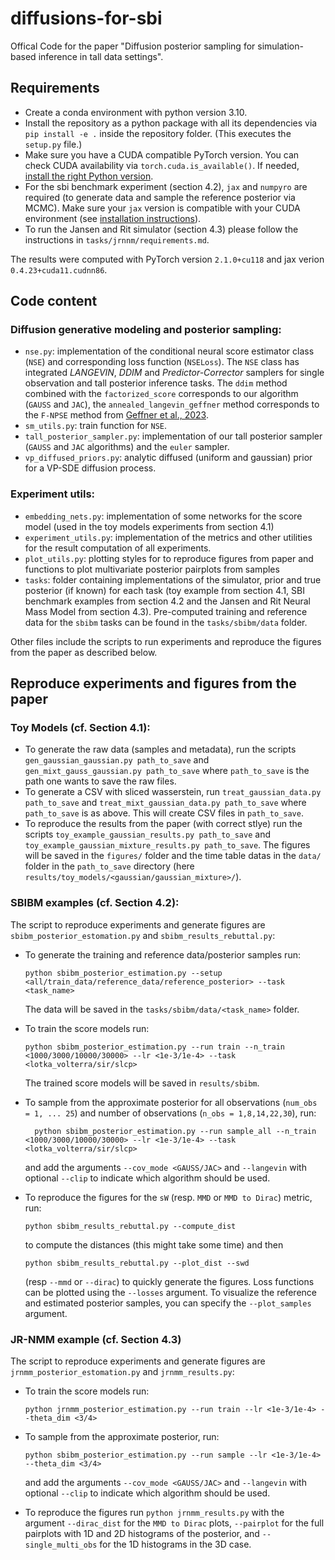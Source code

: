 # diffusions-for-sbi

Offical Code for the paper "Diffusion posterior sampling for simulation-based inference in tall data settings".

## Requirements

- Create a conda environment with python version 3.10. 
- Install the repository as a python package with all its dependencies via `pip install -e .` inside the repository folder. (This executes the `setup.py` file.)
- Make sure you have a CUDA compatible PyTorch version. You can check CUDA availability via `torch.cuda.is_available()`. If needed, [install the right Python version](https://pytorch.org/get-started/previous-versions/).
- For the sbi benchmark experiment (section 4.2), `jax` and `numpyro` are required (to generate data and sample the reference posterior via MCMC). Make sure your `jax` version is compatible with your CUDA environment (see [installation instructions](https://jax.readthedocs.io/en/latest/installation.html)). 
- To run the Jansen and Rit simulator (section 4.3) please follow the instructions in `tasks/jrnnm/requirements.md`.

The results were computed with PyTorch version `2.1.0+cu118` and jax verion `0.4.23+cuda11.cudnn86`.


## Code content

### Diffusion generative modeling and posterior sampling:
- `nse.py`: implementation of the conditional neural score estimator class (`NSE`) and corresponding loss function (`NSELoss`). The `NSE` class has integrated *LANGEVIN*, *DDIM* and *Predictor-Corrector* samplers for single observation and tall posterior inference tasks. The `ddim` method combined with the `factorized_score` corresponds to our algorithm (`GAUSS` and `JAC`), the `annealed_langevin_geffner` method corresponds to the `F-NPSE` method from [Geffner et al., 2023](https://arxiv.org/abs/2209.14249).
- `sm_utils.py`: train function for `NSE`.
- `tall_posterior_sampler.py`: implementation of our tall posterior sampler (`GAUSS` and `JAC` algorithms) and the `euler` sampler.
- `vp_diffused_priors.py`: analytic diffused (uniform and gaussian) prior for a VP-SDE diffusion process.

### Experiment utils:
- `embedding_nets.py`: implementation of some networks for the score model (used in the toy models experiments from section 4.1)
- `experiment_utils.py`: implementation of the metrics and other utilities for the result computation of all experiments.
- `plot_utils.py`: plotting styles for to reproduce figures from paper and functions to plot multivariate posterior pairplots from samples
- `tasks`: folder containing implementations of the simulator, prior and true posterior (if known) for each task (toy example from section 4.1, SBI benchmark examples from section 4.2 and the Jansen and Rit Neural Mass Model from section 4.3). Pre-computed training and reference data for the `sbibm` tasks can be found in the `tasks/sbibm/data` folder.

Other files include the scripts to run experiments and reproduce the figures from the paper as described below.

## Reproduce experiments and figures from the paper

### Toy Models (cf. Section 4.1):
- To generate the raw data (samples and metadata), run the scripts `gen_gaussian_gaussian.py path_to_save` and `gen_mixt_gauss_gaussian.py path_to_save` where
`path_to_save` is the path one wants to save the raw files.
- To generate a CSV with sliced wasserstein, run `treat_gaussian_data.py path_to_save` and `treat_mixt_gaussian_data.py path_to_save` where `path_to_save` is as above.
This will create CSV files in `path_to_save`.
- To reproduce the results from the paper (with correct stlye) run the scripts `toy_example_gaussian_results.py path_to_save` and `toy_example_gaussian_mixture_results.py path_to_save`. The figures will be saved in the `figures/` folder and the time table datas in the `data/` folder in the `path_to_save` directory (here `results/toy_models/<gaussian/gaussian_mixture>/`).

### SBIBM examples (cf. Section 4.2):

The script to reproduce experiments and generate figures are `sbibm_posterior_estomation.py` and `sbibm_results_rebuttal.py`:
- To generate the training and reference data/posterior samples run:
  ```
  python sbibm_posterior_estimation.py --setup <all/train_data/reference_data/reference_posterior> --task <task_name>
  ```
  The data will be saved in the `tasks/sbibm/data/<task_name>` folder. 
- To train the score models run:
  ```
  python sbibm_posterior_estimation.py --run train --n_train <1000/3000/10000/30000> --lr <1e-3/1e-4> --task <lotka_volterra/sir/slcp>
  ```
  The trained score models will be saved in `results/sbibm`.
  
- To sample from the approximate posterior for all observations (`num_obs = 1, ... 25`) and number of observations (`n_obs = 1,8,14,22,30`), run:
  ```
    python sbibm_posterior_estimation.py --run sample_all --n_train <1000/3000/10000/30000> --lr <1e-3/1e-4> --task <lotka_volterra/sir/slcp>
  ```
  and add the arguments `--cov_mode <GAUSS/JAC>` and `--langevin` with optional `--clip` to indicate which algorithm should be used.

- To reproduce the figures for the `sW` (resp. `MMD` or `MMD to Dirac`) metric, run:
  ```
  python sbibm_results_rebuttal.py --compute_dist
  ```
  to compute the distances (this might take some time) and then 
  ```
  python sbibm_results_rebuttal.py --plot_dist --swd
  ```
  (resp `--mmd` or `--dirac`) to quickly generate the figures. Loss functions can be plotted using the `--losses` argument. To visualize the reference and estimated posterior samples, you can specify the `--plot_samples` argument.

### JR-NMM example (cf. Section 4.3)

The script to reproduce experiments and generate figures are `jrnmm_posterior_estomation.py` and `jrnmm_results.py`:
- To train the score models run:
  ```
  python jrnmm_posterior_estimation.py --run train --lr <1e-3/1e-4> --theta_dim <3/4>
  ```
  
- To sample from the approximate posterior, run:
  ```
  python sbibm_posterior_estimation.py --run sample --lr <1e-3/1e-4> --theta_dim <3/4>
  ```
  and add the arguments `--cov_mode <GAUSS/JAC>` and `--langevin` with optional `--clip` to indicate which algorithm should be used.
  
- To reproduce the figures run `python jrnmm_results.py` with the argument `--dirac_dist` for the `MMD to Dirac` plots, `--pairplot` for the full pairplots with 1D and 2D histograms of the posterior, and `--single_multi_obs` for the 1D histograms in the 3D case.
